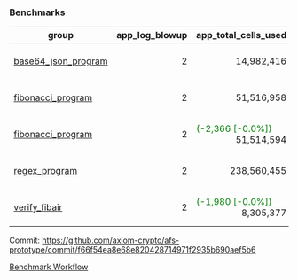 ### Benchmarks
| group | app_log_blowup | app_total_cells_used | app_total_cycles | app_total_proof_time_ms | leaf_log_blowup | leaf_total_cells_used | leaf_total_cycles | leaf_total_proof_time_ms | instance | alloc |
|---|---|---|---|---|---|---|---|---|---|---|
| [ base64_json_program ](https://github.com/axiom-crypto/afs-prototype/blob/gh-pages/benchmarks/individual/base64_json-2-2-64cpu-linux-arm64-mimalloc.md) | <div style='text-align: right'> 2 </div>  | <div style='text-align: right'> 14,982,416 </div>  | <div style='text-align: right'> 217,310 </div>  | <span style='color: green'>(-188.0 [-6.9%])</span><div style='text-align: right'> 2,544.0 </div>  | <div style='text-align: right'> 2 </div>  | <span style='color: red'>(+7,066 [+0.0%])</span><div style='text-align: right'> 293,140,374 </div>  | <span style='color: red'>(+675 [+0.0%])</span><div style='text-align: right'> 6,746,646 </div>  | <span style='color: green'>(-3,517.0 [-9.0%])</span><div style='text-align: right'> 35,464.0 </div>  | 64cpu-linux-arm64 | mimalloc |
| [ fibonacci_program ](https://github.com/axiom-crypto/afs-prototype/blob/gh-pages/benchmarks/individual/fibonacci-2-2-64cpu-linux-arm64-mimalloc.md) | <div style='text-align: right'> 2 </div>  | <div style='text-align: right'> 51,516,958 </div>  | <div style='text-align: right'> 1,500,219 </div>  | <span style='color: green'>(-579.0 [-8.1%])</span><div style='text-align: right'> 6,527.0 </div>  | <div style='text-align: right'> 2 </div>  | <span style='color: green'>(-644 [-0.0%])</span><div style='text-align: right'> 143,319,706 </div>  | <span style='color: green'>(-29 [-0.0%])</span><div style='text-align: right'> 3,503,061 </div>  | <span style='color: green'>(-1,728.0 [-8.9%])</span><div style='text-align: right'> 17,707.0 </div>  | 64cpu-linux-arm64 | mimalloc |
| [ fibonacci_program ](https://github.com/axiom-crypto/afs-prototype/blob/gh-pages/benchmarks/individual/fibonacci-2-2-64cpu-linux-x64-jemalloc.md) | <div style='text-align: right'> 2 </div>  | <span style='color: green'>(-2,366 [-0.0%])</span><div style='text-align: right'> 51,514,594 </div>  | <div style='text-align: right'> 1,500,219 </div>  | <span style='color: green'>(-615.0 [-8.3%])</span><div style='text-align: right'> 6,827.0 </div>  | <div style='text-align: right'> 2 </div>  | <span style='color: red'>(+3,816 [+0.0%])</span><div style='text-align: right'> 143,321,006 </div>  | <span style='color: red'>(+400 [+0.0%])</span><div style='text-align: right'> 3,503,268 </div>  | <span style='color: green'>(-1,989.0 [-9.6%])</span><div style='text-align: right'> 18,760.0 </div>  | 64cpu-linux-x64 | jemalloc |
| [ regex_program ](https://github.com/axiom-crypto/afs-prototype/blob/gh-pages/benchmarks/individual/regex-2-2-64cpu-linux-arm64-mimalloc.md) | <div style='text-align: right'> 2 </div>  | <div style='text-align: right'> 238,560,455 </div>  | <div style='text-align: right'> 4,181,220 </div>  | <span style='color: green'>(-1,599.0 [-5.5%])</span><div style='text-align: right'> 27,432.0 </div>  | <div style='text-align: right'> 2 </div>  | <span style='color: green'>(-4,524 [-0.0%])</span><div style='text-align: right'> 314,386,267 </div>  | <span style='color: green'>(-476 [-0.0%])</span><div style='text-align: right'> 7,300,838 </div>  | <span style='color: green'>(-3,405.0 [-8.4%])</span><div style='text-align: right'> 37,003.0 </div>  | 64cpu-linux-arm64 | mimalloc |
| [ verify_fibair ](https://github.com/axiom-crypto/afs-prototype/blob/gh-pages/benchmarks/individual/verify_fibair-2-2-64cpu-linux-arm64-mimalloc.md) | <div style='text-align: right'> 2 </div>  | <span style='color: green'>(-1,980 [-0.0%])</span><div style='text-align: right'> 8,305,377 </div>  | <span style='color: green'>(-116 [-0.1%])</span><div style='text-align: right'> 199,151 </div>  | <span style='color: green'>(-87.0 [-5.5%])</span><div style='text-align: right'> 1,500.0 </div>  | <div style='text-align: right'> - </div>  | <div style='text-align: right'> - </div>  | <div style='text-align: right'> - </div>  | <div style='text-align: right'> - </div>  | 64cpu-linux-arm64 | mimalloc |


Commit: https://github.com/axiom-crypto/afs-prototype/commit/f66f54ea8e68e820428714971f2935b690aef5b6

[Benchmark Workflow](https://github.com/axiom-crypto/afs-prototype/actions/runs/11950462149)
